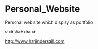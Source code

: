# Personal_Website
Personal web site which display as portfolio

visit Website at:

http://www.harjindersgill.com
